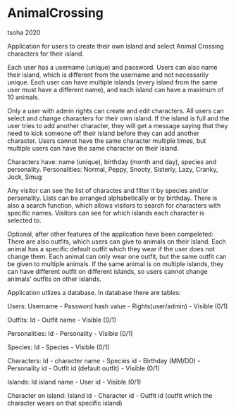 # AnimalCrossing
tsoha 2020


Application for users to create their own island and select Animal Crossing characters for their island.

Each user has a username (unique) and password. Users can also name their island, which is different from the username and not necessarily unique. Each user can have multiple islands (every island from the same user must have a different name), and each island can have a maximum of 10 animals.

Only a user with admin rights can create and edit characters. All users can select and change characters for their own island. If the island is full and the user tries to add another character, they will get a message saying that they need to kick someone off their island before they can add another character. Users cannot have the same character multiple times, but multiple users can have the same character on their island.

Characters have: name (unique), birthday (month and day), species and personality.
Personalities: Normal, Peppy, Snooty, Sisterly, Lazy, Cranky, Jock, Smug

Any visitor can see the list of charactes and filter it by species and/or personality. Lists can be arranged alphabetically or by birthday. There is also a search function, which allows visitors to search for characters with specific names. Visitors can see for which islands each character is selected to.

Optional, after other features of the application have been compeleted:
There are also outfits, which users can give to animals on their island. Each animal has a specific default outfit which they wear if the user does not change them. Each animal can only wear one outfit, but the same outfit can be given to multiple animals. If the same animal is on multiple islands, they can have different outfit on different islands, so users cannot change animals' outfits on other islands.


Application utlizes a database. In database there are tables:

Users:
Username - Password hash value - Rights(user/admin) - Visible (0/1)

Outfits:
Id - Outfit name - Visible (0/1)

Personalities:
Id - Personality - Visible (0/1)

Species:
Id - Species - Visible (0/1)

Characters:
Id - character name - Species id - Birthday (MM/DD) - Personality id - Outfit id (default outfit) - Visible (0/1)

Islands:
Id island name - User id - Visible (0/1)

Character on island:
Island id - Character id - Outfit id (outfit which the character wears on that specific island)
